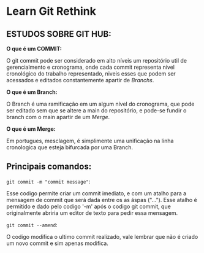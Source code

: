 # Learn Git Rethink

## **ESTUDOS SOBRE GIT HUB:**

**O que é um COMMIT:**

O git commit pode ser considerado em alto níveis um repositório util de gerencialmento e cronograma, onde cada commit representa nivel cronológico do trabalho representado, niveis esses que podem ser acessados e editados constantemente  apartir de *Branchs*. 

**O que é um Branch:**

O Branch é uma ramificação  em um algum nível do cronograma, que pode ser editado sem que se altere a main do repositório, e pode-se fundir o branch com o main apartir de um *Merge*.

**O que é um Merge:**

Em portugues, mesclagem, é simplimente uma unificação na linha cronologica que esteja bifurcada por uma Branch. 

## **Principais comandos:**

`git commit -m "commit message"`:
 
 Esse codigo permite criar um commit imediato, e com um atalho para a mensagem de commit que será dada entre os as áspas ("..."). Esse atalho é permitido e dado pelo codigo '-m' após o codigo git commit, que originalmente abriria um editor de texto para pedir essa mensagem.

 `git commit --amend`:

 O codigo modifica o ultimo commit realizado, vale lembrar que não é criado um novo commit e sim apenas modifica.

